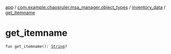 [app](../../index.md) / [com.example.chaosruler.msa_manager.object_types](../index.md) / [inventory_data](index.md) / [get_itemname](.)

# get_itemname

`fun get_itemname(): `[`String`](https://kotlinlang.org/api/latest/jvm/stdlib/kotlin/-string/index.html)`?`